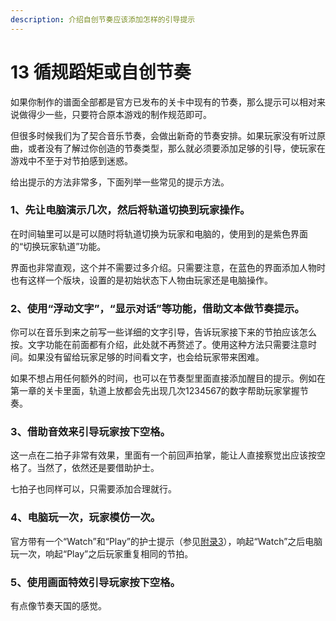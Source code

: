```yaml
---
description: 介绍自创节奏应该添加怎样的引导提示
---
```


# 13 循规蹈矩或自创节奏

如果你制作的谱面全部都是官方已发布的关卡中现有的节奏，那么提示可以相对来说做得少一些，只要符合原本游戏的制作规范即可。

但很多时候我们为了契合音乐节奏，会做出新奇的节奏安排。如果玩家没有听过原曲，或者没有了解过你创造的节奏类型，那么就必须要添加足够的引导，使玩家在游戏中不至于对节拍感到迷惑。

给出提示的方法非常多，下面列举一些常见的提示方法。

### 1、先让电脑演示几次，然后将轨道切换到玩家操作。

在时间轴里可以是可以随时将轨道切换为玩家和电脑的，使用到的是紫色界面的“切换玩家轨道”功能。

界面也非常直观，这个并不需要过多介绍。只需要注意，在蓝色的界面添加人物时也有这样一个版块，设置的是初始状态下人物由玩家还是电脑操作。

### 2、使用“浮动文字”，“显示对话”等功能，借助文本做节奏提示。

你可以在音乐到来之前写一些详细的文字引导，告诉玩家接下来的节拍应该怎么按。文字功能在前面都有介绍，此处就不再赘述了。使用这种方法只需要注意时间。如果没有留给玩家足够的时间看文字，也会给玩家带来困难。

如果不想占用任何额外的时间，也可以在节奏型里面直接添加醒目的提示。例如在第一章的关卡里面，轨道上放都会先出现几次1234567的数字帮助玩家掌握节奏。

### 3、借助音效来引导玩家按下空格。

这一点在二拍子非常有效果，里面有一个前回声拍掌，能让人直接察觉出应该按空格了。当然了，依然还是要借助护士。

七拍子也同样可以，只需要添加合理就行。

### 4、电脑玩一次，玩家模仿一次。

官方带有一个“Watch”和“Play”的护士提示（参见[附录3](../chapter0/ex03.md)），响起“Watch”之后电脑玩一次，响起“Play”之后玩家重复相同的节拍。

### 5、使用画面特效引导玩家按下空格。

有点像节奏天国的感觉。

